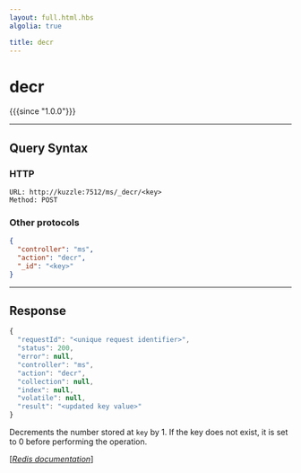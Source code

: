 ```yaml
---
layout: full.html.hbs
algolia: true

title: decr
---
```


# decr

{{{since "1.0.0"}}}



---

## Query Syntax

### HTTP

```http
URL: http://kuzzle:7512/ms/_decr/<key>
Method: POST  
```

### Other protocols


```json
{
  "controller": "ms",
  "action": "decr",
  "_id": "<key>"
}
```

---

## Response

```javascript
{
  "requestId": "<unique request identifier>",
  "status": 200,
  "error": null,
  "controller": "ms",
  "action": "decr",
  "collection": null,
  "index": null,
  "volatile": null,
  "result": "<updated key value>"
}
```

Decrements the number stored at `key` by 1. If the key does not exist, it is set to 0 before performing the operation.

[[_Redis documentation_]](https://redis.io/commands/decr)
